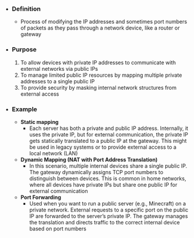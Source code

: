 - ### Definition
	- Process of modifying the IP addresses and sometimes port numbers of packets as they pass through a network device, like a router or gateway

- ### Purpose
	1. To allow devices with private IP addresses to communicate with external networks via public IPs
	2. To manage limited public IP resources by mapping multiple private addresses to a single public IP
	3. To provide security by masking internal network structures from external access

- ### Example
	- **Static mapping**
		- Each server has both a private and public IP address. Internally, it uses the private IP, but for external communication, the private IP gets statically translated to a public IP at the gateway. This might be used in legacy systems or to provide external access to a local network (LAN)
	- **Dynamic Mapping (NAT with Port Address Translation)**
		- In this scenario, multiple internal devices share a single public IP. The gateway dynamically assigns TCP port numbers to distinguish between devices. This is common in home networks, where all devices have private IPs but share one public IP for external communication
	- **Port Forwarding**
		- Used when you want to run a public server (e.g., Minecraft) on a private network. External requests to a specific port on the public IP are forwarded to the server’s private IP. The gateway manages the translation and directs traffic to the correct internal device based on port numbers